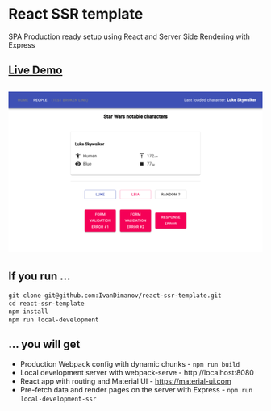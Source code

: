 # React SSR template
SPA Production ready setup using React and Server Side Rendering with Express

## [Live Demo](https://react-ssr-template.now.sh)
## [![App](https://raw.githubusercontent.com/IvanDimanov/react-ssr-template/master/image.png)](https://react-ssr-template.now.sh)

## If you run ...
```
git clone git@github.com:IvanDimanov/react-ssr-template.git
cd react-ssr-template
npm install
npm run local-development
```

## ... you will get
- Production Webpack config with dynamic chunks - `npm run build`
- Local development server with webpack-serve - http://localhost:8080
- React app with routing and Material UI - https://material-ui.com
- Pre-fetch data and render pages on the server with Express - `npm run local-development-ssr`
